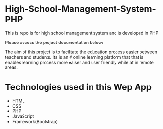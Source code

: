 # High-School-Management-System-PHP
This is repo is for high school management system and is developed in PHP

Please access the project documentation below:

The aim of this project is to facilitate the education process easier between teachers and students. Its is an # online learning platform that that is enables learning process more eaiser and user friendly while at in remote areas.

# Technologies used in this Wep App
- HTML
- CSS
- PHP
- JavaScript
- Framework(Bootstrap)
